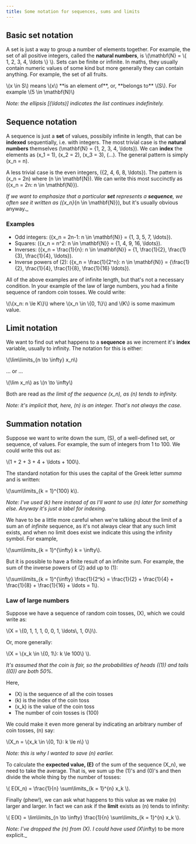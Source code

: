 ```yaml
---
title: Some notation for sequences, sums and limits
---
```


## Basic set notation

A set is just a way to group a number of elements together. For example, the set of all positive integers, called the **natural numbers**, is \\\(\mathbf{N} = \\\{ 1, 2, 3, 4, \ldots \\\} \\\). Sets can be finite or infinite. In maths, they usually contain numeric values of some kind but more generally they can contain anything. For example, the set of all fruits.

<p class="indent">\(x \in S\) means \(x\) **is an element of**, or, **belongs to** \(S\). For example \(5 \in \mathbf{N}\)</p>

_Note: the ellipsis [\(\ldots\)] indicates the list continues indefinitely._


## Sequence notation

A sequence is just a **set** of values, possibily infinite in length, that can be **indexed** sequentially, i.e. with integers. The most trivial case is the **natural numbers** themselves \(\mathbf{N} = \{1, 2, 3, 4, \ldots\}\). We can **index** the elements as \(x_1 = 1\), \(x_2 = 2\), \(x_3 = 3\), \(...\). The general pattern is simply \(x_n = n\).

A less trivial case is the even integers, \(\{2, 4, 6, 8, \ldots\}\). The pattern is \(x_n = 2n\) where \(n \in \mathbf{N}\). We can write this most succinctly as \(\{x_n = 2n: n \in \mathbf{N}\}\).

_If we want to emphasize that a particular **set** represents a **sequence**, we often see it written as \(\{x_n\}_{n \in \mathbf{N}}\), but it's usually obvious anyway._

### Examples ###
- Odd integers: \(\{x_n = 2n-1: n \in \mathbf{N}\} = \{1, 3, 5, 7, \ldots\}\).
- Squares: \(\{x_n = n^2: n \in \mathbf{N}\} = \{1, 4, 9, 16, \ldots\}\).
- Inverses: \(\{x_n = \frac{1}{n}: n \in \mathbf{N}\} = \{1, \frac{1}{2}, \frac{1}{3}, \frac{1}{4}, \ldots\}\).
- Inverse powers of \(2\): \(\{x_n = \frac{1}{2^n}: n \in \mathbf{N}\} = \{\frac{1}{2}, \frac{1}{4}, \frac{1}{8}, \frac{1}{16} \ldots\}\).

All of the above examples are of infinite length, but that's not a necessary condition. In your example of the law of large numbers, you had a finite sequence of random coin tosses. We could write:

<p class="indent">\(\{x_n: n \le K\}\) where \(x_n \in \{0, 1\}\) and \(K\) is some maximum value.</p>

## Limit notation

We want to find out what happens to a **sequence** as we increment it's **index** variable, usually to infinity. The notation for this is either:

<p class="indent">\(\lim\limits_{n \to \infty} x_n\)</p>

... or ...

<p class="indent">\(\lim x_n\) as \(n \to \infty\)</p>

Both are read as _the limit of the sequence \(x_n\), as \(n\) tends to infinity._

_Note: it's implicit that, here, \(n\) is an integer. That's not always the case._

## Summation notation
Suppose we want to write down the sum, \(S\), of a well-defined set, or sequence, of values. For example, the sum of integers from 1 to 100. We could write this out as:

<p class="indent">\(1 + 2 + 3 + 4 + \ldots + 100\).</p>

The standard notation for this uses the capital of the Greek letter _summa_ and is written:

<p class="indent">\(\sum\limits_{k = 1}^{100} k\).</p>

_Note: I've used \(k\) here instead of as I'll want to use \(n\) later for something else. Anyway it's just a label for indexing._

We have to be a little more careful when we're talking about the limit of a sum an of _infinite_ sequence, as it's not always clear that any such limit exists, and when no limit does exist we indicate this using the infinity symbol. For example,

<p class="indent">\(\sum\limits_{k = 1}^{\infty} k = \infty\).</p>

But it is possible to have a finite result of an infinite sum. For example, the sum of the inverse powers of \(2\) add up to \(1\):

<p class="indent">\(\sum\limits_{k = 1}^{\infty} \frac{1}{2^k} = \frac{1}{2} + \frac{1}{4} + \frac{1}{8} + \frac{1}{16} + \ldots = 1\).</p>

### Law of large numbers

Suppose we have a sequence of random coin tosses, \(X\), which we could write as:

<p class="indent">\(X = \{0, 1, 1, 1, 0, 0, 1, \ldots\, 1, 0\}\).</p>

Or, more generally:

<p class="indent">\(X = \{x_k \in \{0, 1\}: k \le 100\} \).</p>

_It's assumed that the coin is fair, so the probabilities of heads (\(1\)) and tails (\(0\)) are both 50%._

Here,

- \(X\) is the sequence of all the coin tosses
- \(k\) is the index of the coin toss
- \(x_k\) is the value of the coin toss
- The number of coin tosses is \(100\)

We could make it even more general by indicating an arbitrary number of coin tosses, \(n\) say:

<p class="indent">\(X_n = \{x_k \in \{0, 1\}: k \le n\} \)</p>

_Note: this is why I wanted to save \(n\) earlier._

To calculate the **expected value, \(E\)** of the sum of the sequence \(X_n\), we need to take the average. That is, we sum up the \(1\)'s and \(0\)'s and then divide the whole thing by the number of tosses:

<p class="indent">\( E(X_n) = \frac{1}{n} \sum\limits_{k = 1}^{n} x_k \).</p>

Finally (phew!), we can ask what happens to this value as we make \(n\) larger and larger. In fact we can ask if the **limit** exists as \(n\) tends to infinity:

<p class="indent">\( E(X) = \lim\limits_{n \to \infty} \frac{1}{n} \sum\limits_{k = 1}^{n} x_k \).</p>

_Note: I've dropped the \(n\) from \(X\). I could have used \(X_\infty\) to be more explicit._
